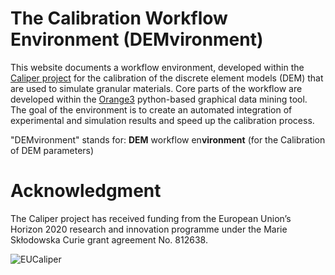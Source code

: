 # The Calibration Workflow Environment (DEMvironment)

This website documents a workflow environment, developed within the [Caliper project](https://caliper-itn.org/) for the calibration of the discrete element models (DEM) that are used to simulate granular materials. Core parts of the workflow are developed within the [Orange3](https://orangedatamining.com/) python-based graphical data mining tool. 
The goal of the environment is to create an automated integration of experimental and simulation results and speed up the calibration process.

"DEMvironment" stands for: 	**DEM** workflow en**vironment** (for the Calibration of DEM parameters)

# Acknowledgment

The Caliper project has received funding from the European Union’s Horizon 2020 research and innovation programme under the Marie Skłodowska Curie grant agreement No. 812638.

![EUCaliper](../workflowenv/images/EUCaliper.png)

